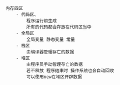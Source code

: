 	内存四区
		- 代码区、
			程序运行前生成
			所有的代码都会存放在代码区当中
		- 全局区
			全局变量 静态变量 常量
		- 栈区
			由编译器管理存亡的数据
		- 堆区
			由程序员手动管理存亡的数据
			若不释放 程序结束时 操作系统也会自动回收
			可以使用new在堆区开辟数据
